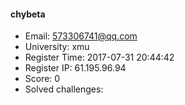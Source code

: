 #### chybeta  

* Email: 573306741@qq.com  
* University: xmu  
* Register Time: 2017-07-31 20:44:42  
* Register IP: 61.195.96.94  
* Score: 0  
* Solved challenges: 
